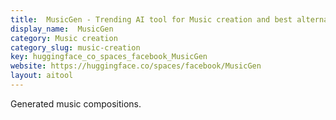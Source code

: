 ```yaml
---
title:  MusicGen - Trending AI tool for Music creation and best alternatives
display_name:  MusicGen
category: Music creation
category_slug: music-creation
key: huggingface_co_spaces_facebook_MusicGen
website: https://huggingface.co/spaces/facebook/MusicGen
layout: aitool
---
```


Generated music compositions.
